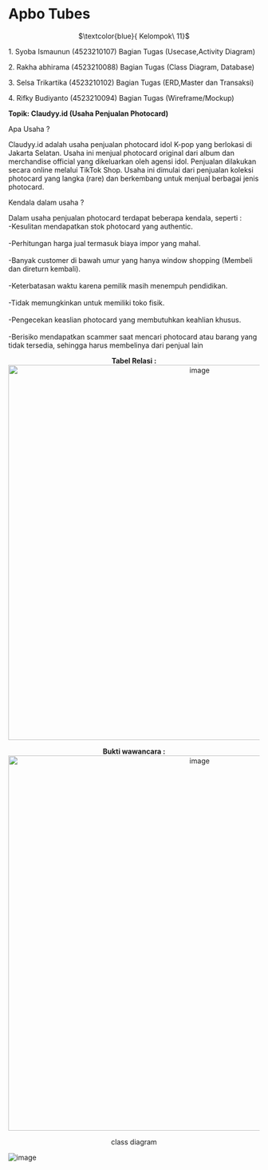 # Apbo Tubes
<p align="center">
  $\textcolor{blue}{ Kelompok\ 11}$
</p>

<p> 1.⁠ ⁠Syoba Ismaunun (4523210107) Bagian Tugas (Usecase,Activity Diagram) </p>
<p> 2.⁠ ⁠Rakha abhirama (4523210088) Bagian Tugas (Class Diagram, Database) </p>
<p> 3.⁠ ⁠Selsa Trikartika (4523210102) Bagian Tugas (ERD,Master dan Transaksi) </p>
<p> 4.⁠ ⁠Rifky Budiyanto (4523210094) Bagian Tugas (Wireframe/Mockup) </p>
<p> 
  </p>
<div align="Left">
  <b>Topik: Claudyy.id (Usaha Penjualan Photocard)</b>
<div align ="Jusfity">
  <p> Apa Usaha ?</p>
  <p>Claudyy.id adalah usaha penjualan photocard idol K-pop yang berlokasi di Jakarta Selatan. Usaha ini menjual photocard original dari album dan merchandise official yang dikeluarkan oleh agensi idol. Penjualan dilakukan secara online melalui TikTok Shop. Usaha ini dimulai dari penjualan koleksi photocard yang langka (rare) dan berkembang untuk menjual berbagai jenis photocard. </p>
  </div>
<div align="Left">
  <p>Kendala dalam usaha ?</p>
  <p>Dalam usaha penjualan photocard terdapat beberapa kendala, seperti : 
    <br>-Kesulitan mendapatkan stok photocard yang authentic.</br>
    <br>-Perhitungan harga jual termasuk biaya impor yang mahal.</br>
    <br>-Banyak customer di bawah umur yang hanya window shopping (Membeli dan direturn kembali).</br>
    <br>-Keterbatasan waktu karena pemilik masih menempuh pendidikan.</br>
    <br>-Tidak memungkinkan untuk memiliki toko fisik. </br>
    <br>-Pengecekan keaslian photocard yang membutuhkan keahlian khusus.</br>
    <br>-Berisiko mendapatkan scammer saat mencari photocard atau barang yang tidak tersedia, sehingga harus membelinya dari penjual lain</br>
  </p>

</p>
<div align="center">
<b>Tabel Relasi : 
</b>
</div>

<div align="center">
<img width="751" alt="image" src="https://github.com/user-attachments/assets/af1f19da-6b95-453b-b03e-851e9ce7da5e")/>
</div>
  
</p>
<div align="center">
<b>Bukti wawancara : 
</b>
</div>

<div align="center">
<img width="751" alt="image" src="https://github.com/user-attachments/assets/2b432544-cbc9-4a8c-b615-ba4f75dc1ca7" />
</div>

<p align="center">
  class diagram

![image](https://github.com/user-attachments/assets/1ad9724b-adef-4026-8c4c-82b8a2d667a2)
